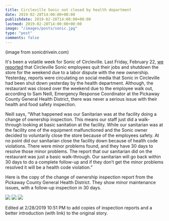 ```yaml
---
title: Circleville Sonic not closed by health department
date: 2019-02-28T14:00:00+00:00
publishdate: 2019-02-28T14:00:00+00:00
lastmod: 2019-02-28T14:00:00+00:00
image: "/images/posts/sonic.jpg"
type: "post"
comments: false
---
```

(image from sonicdrivein.com)

It's been a volatile week for Sonic of Circleville. Last Friday, February 22, [we reported](/news/sonics-close-unexpectedly-in-lancaster-circleville-and-grove-city/) that Circleville Sonic employees quit their jobs and shutdown the store for the weekend due to a labor dispute with the new ownership. Yesterday, reports were circulating on social media that Sonic in Circleville had been shut down yesterday by the health department. Although, the restaurant was closed over the weekend due to the employee walk out, according to Sam Neill, Emergency Response Coordinator at the Pickaway County General Health District, there was never a serious issue with their health and food safety inspection.

Neill says, “What happened was our Sanitarian was at the facility doing a change of ownership inspection. This means our staff just did a walk-through looking at basic sanitation at the facility. While our sanitarian was at the facility one of the equipment malfunctioned and the Sonic owner decided to voluntarily close the store because of the employees safety. At no point did our sanitarian close the facility down because of health code violations. There were minor problems found, and they have 30 days to resolve those minor problems. The report that our sanitarian did on the restaurant was just a basic walk-through. Our sanitarian will go back within 30 days to do a complete follow-up and if they don’t get the minor problems resolved it will be a health code violation.”

Here is the copy of the change of ownership inspection report from the Pickaway County General Health District. They show minor maintenance issues, with a follow-up inspection in 30 days.

![](/images/posts/sonic-inspection1.jpg)
![](/images/posts/sonic-inspection2.jpg)
![](/images/posts/sonic-inspection3.jpg)

Edited at 2/28/2019 10:51 PM to add copies of inspection reports and a better introduction (with link) to the original story.
